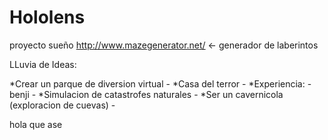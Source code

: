 # Hololens
proyecto sueño
http://www.mazegenerator.net/    <- generador de laberintos

LLuvia de Ideas:

*Crear un parque de diversion virtual - 
*Casa del terror - 
*Experiencia: - benji -
*Simulacion de catastrofes naturales -
*Ser un cavernicola (exploracion de cuevas) -

hola que ase 